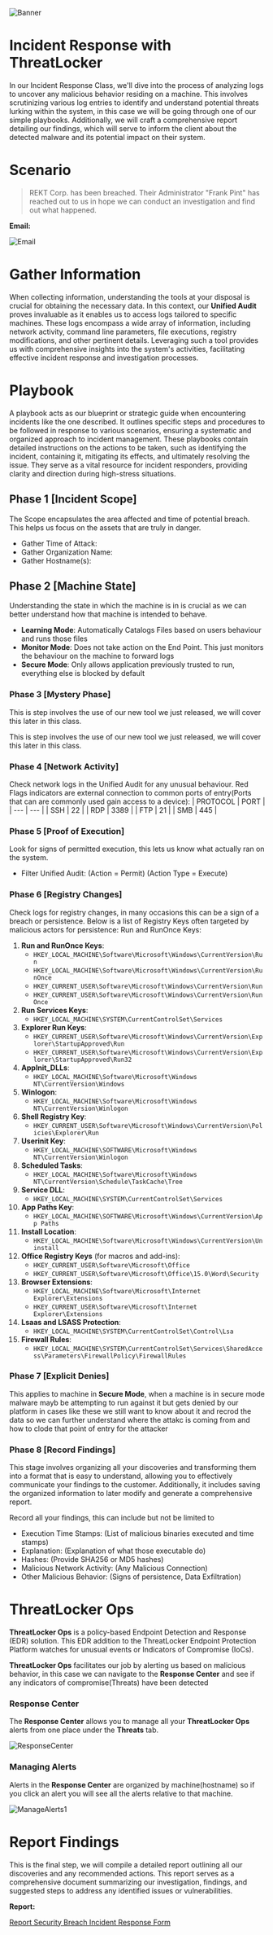 ![Banner](../Assets/Incident_response/computer_fire_blog_extinguisher_01.png)

# Incident Response with ThreatLocker

In our Incident Response Class, we'll dive into the process of analyzing logs
to uncover any malicious behavior residing on a machine. This involves
scrutinizing various log entries to identify and understand potential threats
lurking within the system, in this case we will be going through one of our
simple playbooks. Additionally, we will craft a comprehensive report detailing
our findings, which will serve to inform the client about the detected malware
and its potential impact on their system.

# Scenario

> REKT Corp. has been breached. Their Administrator "Frank Pint" has reached out
> to us in hope we can conduct an investigation and find out what happened.

**Email:**

![Email](https://curious-cloth-153.notion.site/image/https%3A%2F%2Fprod-files-secure.s3.us-west-2.amazonaws.com%2F95fa80c9-fc09-41c7-a313-856f4155a90a%2F76563e23-8e31-405c-8601-aae2feddb109%2FUntitled.png?table=block&id=a1e33980-3673-4128-81ae-9aea81b3334a&spaceId=95fa80c9-fc09-41c7-a313-856f4155a90a&width=1900&userId=&cache=v2)

# Gather Information

When collecting information, understanding the tools at your disposal is crucial
for obtaining the necessary data. In this context, our **Unified Audit** proves
invaluable as it enables us to access logs tailored to specific machines. These
logs encompass a wide array of information, including network activity, command
line parameters, file executions, registry modifications, and other pertinent
details. Leveraging such a tool provides us with comprehensive insights into the
system's activities, facilitating effective incident response and investigation
processes.

# Playbook

A playbook acts as our blueprint or strategic guide when encountering incidents
like the one described. It outlines specific steps and procedures to be followed
in response to various scenarios, ensuring a systematic and organized approach
to incident management. These playbooks contain detailed instructions on the
actions to be taken, such as identifying the incident, containing it, mitigating
its effects, and ultimately resolving the issue. They serve as a vital resource
for incident responders, providing clarity and direction during high-stress
situations.

## Phase 1 [Incident Scope]

The Scope encapsulates the area affected and time of potential breach. This helps
us focus on the assets that are truly in danger.

* Gather Time of Attack:
* Gather Organization Name:
* Gather Hostname(s):

## Phase 2 [Machine State]
Understanding the state in which the machine is in is crucial as we can better 
understand how that machine is intended to behave.
* **Learning Mode**: Automatically Catalogs Files based on users behaviour and runs those files
* **Monitor Mode**: Does not take action on the End Point. This just monitors the behaviour on the machine to forward logs
* **Secure Mode**: Only allows application previously trusted to run, everything else is blocked by default

### Phase 3 [Mystery Phase]
This is step involves the use of our new tool we just released, we will 
cover this later in this class.

This is step involves the use of our new tool we just released, we will 
cover this later in this class.

### Phase 4 [Network Activity]
Check network logs in the Unified Audit for any unusual behaviour. 
Red Flags indicators are  external connection to common ports of 
entry(Ports that can are commonly used gain access to a device):
| PROTOCOL | PORT |
| --- | --- |
| SSH  | 22 |
| RDP | 3389 |
| FTP | 21 |
| SMB | 445 |

### Phase 5 [Proof of Execution]
Look for signs of permitted execution, this lets us know what actually ran on 
the system.
* Filter Unified Audit: (Action = Permit) (Action Type = Execute) 

### Phase 6 [Registry Changes]
Check logs for registry changes, in many occasions this can be a sign of a 
breach or persistence.
Below is a list of Registry Keys often targeted by malicious actors for 
persistence:
Run and RunOnce Keys:

1. **Run and RunOnce Keys**:
   - `HKEY_LOCAL_MACHINE\Software\Microsoft\Windows\CurrentVersion\Run`
   - `HKEY_LOCAL_MACHINE\Software\Microsoft\Windows\CurrentVersion\RunOnce`
   - `HKEY_CURRENT_USER\Software\Microsoft\Windows\CurrentVersion\Run`
   - `HKEY_CURRENT_USER\Software\Microsoft\Windows\CurrentVersion\RunOnce`
2. **Run Services Keys**:
   - `HKEY_LOCAL_MACHINE\SYSTEM\CurrentControlSet\Services`
3. **Explorer Run Keys**:
   - `HKEY_CURRENT_USER\Software\Microsoft\Windows\CurrentVersion\Explorer\StartupApproved\Run`
   - `HKEY_CURRENT_USER\Software\Microsoft\Windows\CurrentVersion\Explorer\StartupApproved\Run32`
4. **AppInit_DLLs**:
   - `HKEY_LOCAL_MACHINE\Software\Microsoft\Windows NT\CurrentVersion\Windows`
5. **Winlogon**:
   - `HKEY_LOCAL_MACHINE\Software\Microsoft\Windows NT\CurrentVersion\Winlogon`
6. **Shell Registry Key**:
   - `HKEY_CURRENT_USER\Software\Microsoft\Windows\CurrentVersion\Policies\Explorer\Run`
7. **Userinit Key**:
   - `HKEY_LOCAL_MACHINE\SOFTWARE\Microsoft\Windows NT\CurrentVersion\Winlogon`
8. **Scheduled Tasks**:
   - `HKEY_LOCAL_MACHINE\Software\Microsoft\Windows NT\CurrentVersion\Schedule\TaskCache\Tree`
9. **Service DLL**:
   - `HKEY_LOCAL_MACHINE\SYSTEM\CurrentControlSet\Services`
10. **App Paths Key**:
    - `HKEY_LOCAL_MACHINE\SOFTWARE\Microsoft\Windows\CurrentVersion\App Paths`
11. **Install Location**:
    - `HKEY_LOCAL_MACHINE\Software\Microsoft\Windows\CurrentVersion\Uninstall`
12. **Office Registry Keys** (for macros and add-ins):
    - `HKEY_CURRENT_USER\Software\Microsoft\Office`
    - `HKEY_CURRENT_USER\Software\Microsoft\Office\15.0\Word\Security`
13. **Browser Extensions**:
    - `HKEY_LOCAL_MACHINE\Software\Microsoft\Internet Explorer\Extensions`
    - `HKEY_CURRENT_USER\Software\Microsoft\Internet Explorer\Extensions`
14. **Lsaas and LSASS Protection**:
    - `HKEY_LOCAL_MACHINE\SYSTEM\CurrentControlSet\Control\Lsa`
15. **Firewall Rules**:
    - `HKEY_LOCAL_MACHINE\SYSTEM\CurrentControlSet\Services\SharedAccess\Parameters\FirewallPolicy\FirewallRules`
### Phase 7 [Explicit Denies]
This applies to machine in **Secure Mode**, when a machine is in secure mode 
malware mayb be attempting to run against it but gets denied by our platform 
in cases like these we still want to know about it and recrod the data so we 
can further understand where the attakc is coming from and how to clode that 
point of entry for the attacker

### Phase 8 [Record Findings]
This stage involves organizing all your discoveries and transforming them 
into a format that is easy to understand, allowing you to effectively 
communicate your findings to the customer. Additionally, it includes saving the 
organized information to later modify and generate a comprehensive report. 

Record all your findings, this can include but not be limited to

* Execution Time Stamps: (List of malicious binaries executed and time stamps)
* Explanation: (Explanation of what those executable do)
* Hashes: (Provide SHA256 or MD5 hashes)
* Malicious Network Activity: (Any Malicious Connection)
* Other Malicious Behavior: (Signs of persistence, Data Exfiltration)

# ThreatLocker Ops

**ThreatLocker Ops** is a policy-based Endpoint Detection and Response (EDR)
solution. This EDR addition to the ThreatLocker Endpoint Protection Platform
watches for unusual events or Indicators of Compromise (IoCs).

**ThreatLocker Ops** facilitates our job by alerting us based on malicious
behavior, in this case we can navigate to the **Response Center** and see if any
indicators of compromise(Threats) have been detected

### Response Center
The **Response Center** allows you to manage all your **ThreatLocker Ops** 
alerts from one place under the **Threats** tab. 

![ResponseCenter](https://curious-cloth-153.notion.site/image/https%3A%2F%2Fprod-files-secure.s3.us-west-2.amazonaws.com%2F95fa80c9-fc09-41c7-a313-856f4155a90a%2Fc327b279-dc7c-4c99-980b-9535f5945605%2FUntitled.png?table=block&id=8a21489f-ef50-406a-aedf-5543dba9880c&spaceId=95fa80c9-fc09-41c7-a313-856f4155a90a&width=2000&userId=&cache=v2)

### Managing Alerts
Alerts in the **Response Center** are organized by machine(hostname) so if you 
click an alert you will see all the alerts relative to that machine.

![ManageAlerts1](https://curious-cloth-153.notion.site/image/https%3A%2F%2Fprod-files-secure.s3.us-west-2.amazonaws.com%2F95fa80c9-fc09-41c7-a313-856f4155a90a%2Fce358ff6-8ea6-4356-aa50-586a5ae9557d%2FUntitled.png?table=block&id=fb998b7f-f395-4c21-9eb0-a1ed82db1c4b&spaceId=95fa80c9-fc09-41c7-a313-856f4155a90a&width=2000&userId=&cache=v2)
# Report Findings

This is the final step, we will compile a detailed report outlining all our 
discoveries and any recommended actions. This report serves as a comprehensive document
summarizing our investigation, findings, and suggested steps to address any
identified issues or vulnerabilities.

**Report:**

[Report Security Breach Incident Response Form](Report/Security_Breach_Incident_Response_Form.docx)
